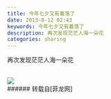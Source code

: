 ```yaml
---
title: 今年七夕又有着落了
date: 2013-8-12 02:43
keywords: 今年七夕又有着落了
description: 再次发现茫茫人海一朵花
categories: sharing
---
```

<td class="t_f" id="postmessage_34043">

再次发现茫茫人海一朵花<br/>
<br/>

<img aid="13489" data-cf-modified-bc2228c756810a36899ff336-="" file="data/attachment/forum/201308/12/024128hqyfjiz7z35z5wq3.jpg.thumb.jpg" id="aimg_13489" inpost="1" onclick="" onmouseover="" src="http://www.flw.ph/data/attachment/forum/201308/12/024128hqyfjiz7z35z5wq3.jpg" style="cursor:pointer" zoomfile="data/attachment/forum/201308/12/024128hqyfjiz7z35z5wq3.jpg"/>


<br/>
</td>
###### 转载自[菲龙网]